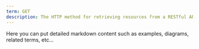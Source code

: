 ```yaml
---
term: GET
description: The HTTP method for retrieving resources from a RESTful API.
---
```


Here you can put detailed markdown content such as examples, diagrams, related terms, etc... 